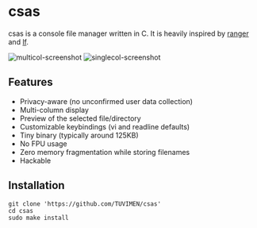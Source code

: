 # csas
csas is a console file manager written in C. It is heavily inspired by [ranger](https://github.com/ranger/ranger) and [lf](https://github.com/gokcehan/lf).

![multicol-screenshot](https://i.imgur.com/bswcTiS.png)
![singlecol-screenshot](https://i.imgur.com/OiZy6ft.png)

## Features

 - Privacy-aware (no unconfirmed user data collection)
 - Multi-column display
 - Preview of the selected file/directory
 - Customizable keybindings (vi and readline defaults)
 - Tiny binary (typically around 125KB)
 - No FPU usage
 - Zero memory fragmentation while storing filenames
 - Hackable

## Installation
    git clone 'https://github.com/TUVIMEN/csas'
    cd csas
    sudo make install

